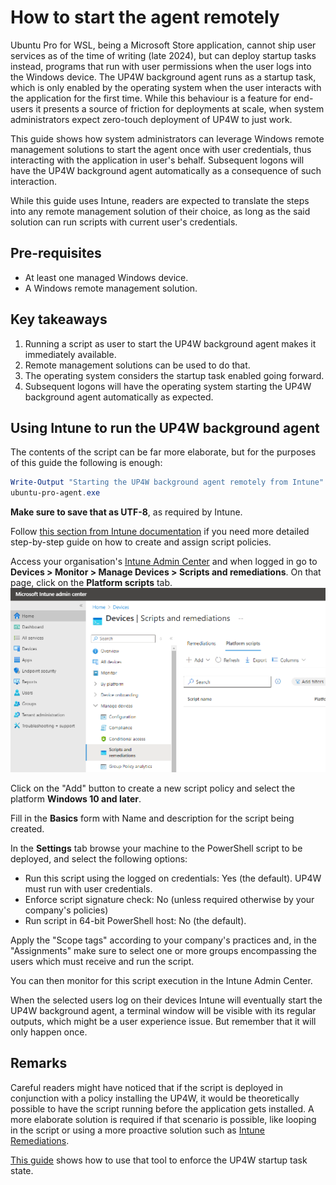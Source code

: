 # How to start the agent remotely

Ubuntu Pro for WSL, being a Microsoft Store application, cannot ship user services as of the time of writing (late
2024), but can deploy startup tasks instead, programs that run with user permissions when the user logs into the
Windows device. The UP4W background agent runs as a startup task, which is only enabled by the
operating system when the user interacts with the application for the first time. While this behaviour is a feature for
end-users it presents a source of friction for deployments at scale, when system administrators expect zero-touch
deployment of UP4W to just work.

This guide shows how system administrators can leverage Windows remote management solutions to start the agent once
with user credentials, thus interacting with the application in user's behalf. Subsequent logons will have the UP4W
background agent automatically as a consequence of such interaction.

While this guide uses Intune, readers are expected to translate the steps into any remote management solution of their
choice, as long as the said solution can run scripts with current user's credentials.

## Pre-requisites

- At least one managed Windows device.
- A Windows remote management solution.

## Key takeaways

1. Running a script as user to start the UP4W background agent makes it immediately available.
2. Remote management solutions can be used to do that.
3. The operating system considers the startup task enabled going forward.
4. Subsequent logons will have the operating system starting the UP4W background agent automatically as expected.

## Using Intune to run the UP4W background agent

The contents of the script can be far more elaborate, but for the purposes of this guide the following is enough:

```powershell
Write-Output "Starting the UP4W background agent remotely from Intune"
ubuntu-pro-agent.exe
```
**Make sure to save that as UTF-8**, as required by Intune.

Follow [this section from Intune documentation](https://learn.microsoft.com/en-us/mem/intune/apps/intune-management-extension#create-a-script-policy-and-assign-it)
if you need more detailed step-by-step guide on how to create and assign script policies.

Access your organisation's [Intune Admin Center](https://intune.microsoft.com) and when logged in go to **Devices > Monitor > Manage Devices > Scripts and remediations**.
On that page, click on the **Platform scripts** tab.
![Platform scripts revealed under Devices > Scripts and remediations](./assets/intune-platform-scripts.png)

Click on the "Add" button to create a new script policy and select the platform **Windows 10 and later**.

Fill in the **Basics** form with Name and description for the script being created.

In the **Settings** tab browse your machine to the PowerShell script to be deployed, and select the following options:
- Run this script using the logged on credentials: Yes (the default). UP4W must run with user credentials.
- Enforce script signature check: No (unless required otherwise by your company's policies)
- Run script in 64-bit PowerShell host: No (the default).

Apply the "Scope tags" according to your company's practices and, in the "Assignments" make sure to select one or more
groups encompassing the users which must receive and run the script.

You can then monitor for this script execution in the Intune Admin Center.

When the selected users log on their devices Intune will eventually start the UP4W background agent, a terminal window
will be visible with its regular outputs, which might be a user experience issue. But remember that it will only happen
once.

## Remarks

Careful readers might have noticed that if the script is deployed in conjunction with a policy installing the UP4W, it
would be theoretically possible to have the script running before the application gets installed. A more elaborate
solution is required if that scenario is possible, like looping in the script or using a more proactive solution such as
[Intune Remediations](https://learn.microsoft.com/en-us/mem/intune/fundamentals/remediations).

[This guide](howto::enforce-with-intune) shows how to use that tool to enforce the UP4W startup task state.

[modeline]: # ( vim: set tw=119: )
